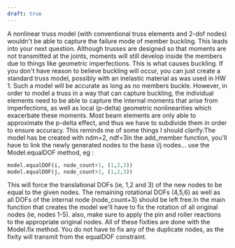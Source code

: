 ```yaml
---
draft: true
---
```


A nonlinear truss model (with conventional truss elements and 2-dof nodes) wouldn't be able to capture the failure mode of member buckling. This leads into your next question. Although trusses are designed so that moments are not transmitted at the joints, moments will still develop inside the members due to things like geometric imperfections. This is what causes buckling. If you don't have reason to believe buckling will occur, you can just create a standard truss model, possibly with an inelastic material as was used in HW 1. Such a model will be accurate as long as no members buckle. However, in order to model a truss in a way that can capture buckling, the individual elements need to be able to capture the internal moments that arise from imperfections, as well as local (p-delta) geometric nonlinearities which exacerbate these moments. Most beam elements are only able to approximate the p-delta effect, and thus we have to subdivide them in order to ensure accuracy. This reminds me of some things I should clarify:The model has be created with ndm=2, ndf=3in the add_member function, you'll have to link the newly generated nodes to the base i/j nodes... use the Model.equalDOF method, eg :

```python
model.equalDOF(i, node_count+1, (1,2,3))
model.equalDOF(j, node_count+2, (1,2,3))
```

This will force the translational DOFs (ie, 1,2 and 3) of the new nodes to be equal to the given nodes. The remaining rotational DOFs (4,5,6) as well as all DOFs of the internal node (node_count+3) should be left free.In the main function that creates the model we'll have to fix the rotation of all original nodes (ie, nodes 1-5). also, make sure to apply the pin and roller reactions to the appropriate original nodes. All of these fixities are done with the Model.fix method. You do not have to fix any of the duplicate nodes, as the fixity will transmit from the equalDOF constraint.
